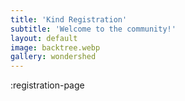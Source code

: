 ```yaml
---
title: 'Kind Registration'
subtitle: 'Welcome to the community!'
layout: default
image: backtree.webp
gallery: wondershed
---
```

:registration-page